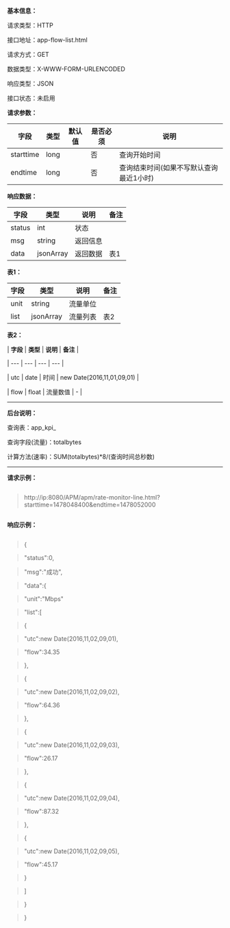 **基本信息：**

请求类型：HTTP

接口地址：app-flow-list.html

请求方式：GET

数据类型：X-WWW-FORM-URLENCODED

响应类型：JSON

接口状态：未启用

**请求参数：**

| **字段** | **类型** | **默认值** | **是否必须** | **说明** |
| --- | --- | --- | --- | --- |
| starttime | long | | 否 | 查询开始时间 |
| endtime | long | | 否 | 查询结束时间\(如果不写默认查询最近1小时\) |

**响应数据：**

| **字段** | **类型** | **说明** | **备注** |
| --- | --- | --- | --- |
| status | int | 状态 | |
| msg | string | 返回信息 | |
| data | jsonArray | 返回数据 | 表1 |

**表1：**

| **字段** | **类型** | **说明** | **备注** |
| --- | --- | --- | --- |
| unit | string | 流量单位 | |
| list | jsonArray | 流量列表 | 表2 |


**表2：**



| **字段** | **类型** | **说明** | **备注** |

| --- | --- | --- | --- |

| utc | date | 时间 | new Date\(2016,11,01,09,01\) |

| flow | float | 流量数值 | - |



---



**后台说明：**



查询表：app\_kpi\_



查询字段\(流量\)：totalbytes



计算方法\(速率\)：SUM\(totalbytes\)\*8\/\(查询时间总秒数\)



---



**请求示例：**



> ```js

> http://ip:8080/APM/apm/rate-monitor-line.html?starttime=1478048400&endtime=1478052000

> ```



**响应示例：**



> ```js

> {

> "status":0,

> "msg":"成功",

> "data":{

> "unit":"Mbps"

> "list":[

> {

> "utc":new Date(2016,11,02,09,01),

> "flow":34.35

> },

> {

> "utc":new Date(2016,11,02,09,02),

> "flow":64.36

> },

> {

> "utc":new Date(2016,11,02,09,03),

> "flow":26.17

> },

> {

> "utc":new Date(2016,11,02,09,04),

> "flow":87.32

> },

> {

> "utc":new Date(2016,11,02,09,05),

> "flow":45.17

> }

> ]

> }

> }

> ```




